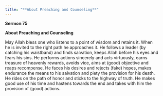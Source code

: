 ```yaml
---
title: "**About Preaching and Counseling**" 
---
```

**Sermon 75**

**About Preaching and Counseling**

May Allah bless one who listens to a point of wisdom and retains it\. When he is invited to the right path he approaches it\. He follows a leader \(by catching his waistband\) and finds salvation, keeps Allah before his eyes and fears his sins\. He performs actions sincerely and acts virtuously, earns treasure of heavenly rewards, avoids vice, aims at \(good\) objective and reaps recompense\. He faces his desires and rejects \(fake\) hopes, makes endurance the means to his salvation and piety the provision for his death\. He rides on the path of honor and sticks to the highway of truth\. He makes good use of his time and hastens towards the end and takes with him the provision of \(good\) actions\.

